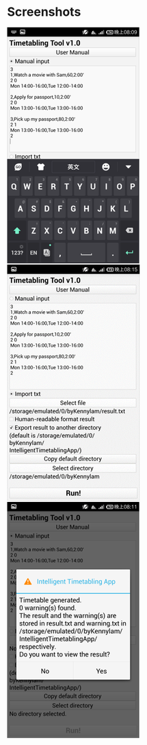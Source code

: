 # Screenshots
![Screenshot](https://github.com/slypiggies/uploads/blob/main/intelligent-timetabling-app/screenshots/Picture1.png?raw=true) ![Screenshot](https://github.com/slypiggies/uploads/blob/main/intelligent-timetabling-app/screenshots/Picture2.png?raw=true) ![Screenshot](https://github.com/slypiggies/uploads/blob/main/intelligent-timetabling-app/screenshots/Picture3.png?raw=true)
